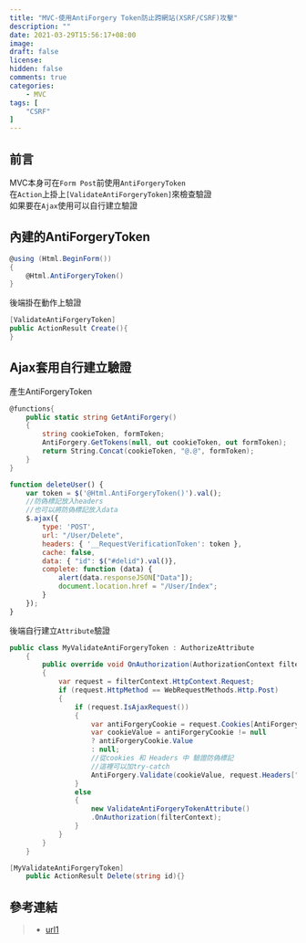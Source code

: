 ```yaml
---
title: "MVC-使用AntiForgery Token防止跨網站(XSRF/CSRF)攻擊"
description: ""
date: 2021-03-29T15:56:17+08:00
image: 
draft: false
license: 
hidden: false
comments: true
categories:
    - MVC
tags: [
    "CSRF"
]
---
```


## 前言

MVC本身可在`Form Post`前使用`AntiForgeryToken`  
在`Action`上掛上`[ValidateAntiForgeryToken]`來檢查驗證  
如果要在`Ajax`使用可以自行建立驗證  

## 內建的AntiForgeryToken

```C#
@using (Html.BeginForm())
{
    @Html.AntiForgeryToken()
}
```
後端掛在動作上驗證
```C#
[ValidateAntiForgeryToken]
public ActionResult Create(){ 
}
```

## Ajax套用自行建立驗證

產生AntiForgeryToken
```C#
@functions{
    public static string GetAntiForgery()
    {
        string cookieToken, formToken;
        AntiForgery.GetTokens(null, out cookieToken, out formToken);
        return String.Concat(cookieToken, "@.@", formToken);
    }
}
```
```javascript
function deleteUser() {
    var token = $('@Html.AntiForgeryToken()').val();
    //防偽標記放入headers
    //也可以將防偽標記放入data
    $.ajax({
        type: 'POST',
        url: "/User/Delete",
        headers: { '__RequestVerificationToken': token },
        cache: false,
        data: { "id": $("#delid").val()},
        complete: function (data) {
            alert(data.responseJSON["Data"]);
            document.location.href = "/User/Index";
        }
    });
}
```
後端自行建立`Attribute`驗證
```C#
public class MyValidateAntiForgeryToken : AuthorizeAttribute
    {
        public override void OnAuthorization(AuthorizationContext filterContext)
        {
            var request = filterContext.HttpContext.Request;
            if (request.HttpMethod == WebRequestMethods.Http.Post)
            {
                if (request.IsAjaxRequest())
                {
                    var antiForgeryCookie = request.Cookies[AntiForgeryConfig.CookieName];
                    var cookieValue = antiForgeryCookie != null
                    ? antiForgeryCookie.Value
                    : null;
                    //從cookies 和 Headers 中 驗證防偽標記
                    //這裡可以加try-catch
                    AntiForgery.Validate(cookieValue, request.Headers["__RequestVerificationToken"]);
                }
                else
                {
                    new ValidateAntiForgeryTokenAttribute()
                    .OnAuthorization(filterContext);
                }
            }
        }
    }
```
```C#
[MyValidateAntiForgeryToken]
    public ActionResult Delete(string id){}
```


## 參考連結

>* [url1](https://codertw.com/%E5%89%8D%E7%AB%AF%E9%96%8B%E7%99%BC/386205/)